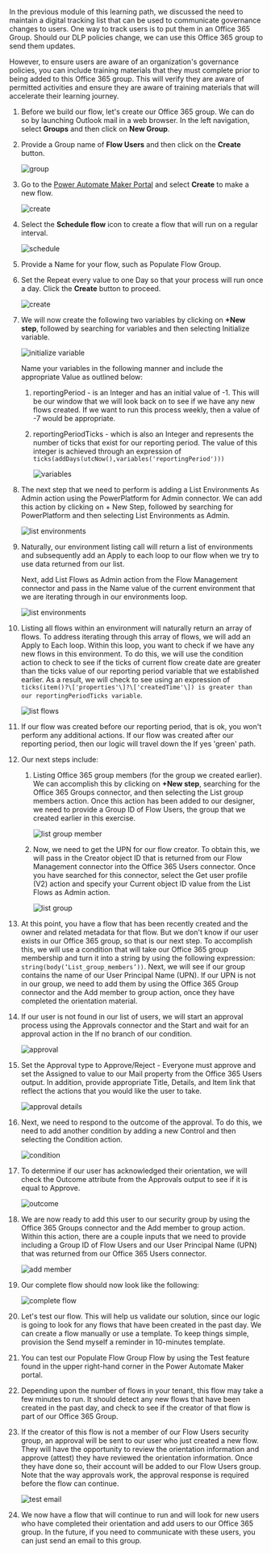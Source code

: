 In the previous module of this learning path, we discussed the need to 
maintain a digital tracking list that can be used to communicate governance 
changes to users. One way to track users is to put them in an Office 365 Group. 
Should our DLP policies change, we can use this Office 365 group to send them updates.

However, to ensure users are aware of an organization's governance
policies, you can include training materials that they must complete
prior to being added to this Office 365 group. This will verify they are
aware of permitted activities and ensure they are aware of training
materials that will accelerate their learning journey.

1.  Before we build our flow, let's create our Office 365 group. We can do so by launching Outlook mail in a web browser. In the left navigation, select **Groups** and then click on **New Group**.

1.  Provide a Group name of **Flow Users** and then click on the
    **Create** button.

    ![group](../media/18-group.png)

1.  Go to the [Power Automate Maker Portal](https://flow.microsoft.com/?azure-portal=true) and select **Create** to make a new flow.

	![create](../media/25-create.png)

1.  Select the **Schedule flow** icon to create a flow that will run on a regular interval.

	![schedule](../media/26-schedule.png)

1.  Provide a Name for your flow, such as Populate Flow Group.

1.  Set the Repeat every value to one Day so that your process will run once a day. Click the **Create** button to proceed.

	![create](../media/27-create.png)

1.  We will now create the following two variables by clicking on **+New step**, followed by searching for variables and then selecting Initialize variable.

	![initialize variable](../media/28-initialize-variable.png)

	Name your variables in the following manner and include the appropriate Value as outlined below:

    1.  reportingPeriod - is an Integer and has an initial value of -1. This will be our window that we will look back on to see if we have any new flows created. If we want to run this process weekly, then a value of -7 would be appropriate.
    
    1.  reportingPeriodTicks - which is also an Integer and represents the number of ticks that exist for our reporting period. The value of this integer is achieved through an expression of ```ticks(addDays(utcNow(),variables('reportingPeriod')))```

    	![variables](../media/19-variables.png)

1.  The next step that we need to perform is adding a List Environments As Admin action using the PowerPlatform for Admin connector. We can add this action by clicking on + New Step, followed by searching for PowerPlatform and then selecting List Environments as Admin.

	![list environments](../media/29-list-environments.png)

1.  Naturally, our environment listing call will return a list of environments and subsequently add an Apply to each loop to our flow when we try to use data returned from our list.

	Next, add List Flows as Admin action from the Flow Management connector and pass in the Name value of the current environment that we are iterating through in our environments loop.

	![list environments](../media/20-list-environments.png)

1. Listing all flows within an environment will naturally return an array of flows. To address iterating through this array of flows, we will add an Apply to Each loop. Within this loop, you want to check if we have any new flows in this environment. To do this, we will use the condition action to check to see if the ticks of current flow create date are greater than the ticks value of our reporting period variable that we established earlier. As a result, we will check to see using an expression of ```ticks(item()?\['properties'\]?\['createdTime'\]) is greater than our reportingPeriodTicks variable```.

    ![list flows](../media/21-list-flows.png)

1. If our flow was created before our reporting period, that is ok, you won't perform any additional actions. If our flow was created after our reporting period, then our logic will travel down the If yes 'green' path.

1. Our next steps include:

    1.  Listing Office 365 group members (for the group we created earlier). We can accomplish this by clicking on 
    **+New step**, searching for the Office 365 Groups connector, and then selecting the List group members action. Once this action has been added to our designer, we need to provide a Group ID of Flow Users, the group that we created earlier in this exercise.

		![list group member](../media/30-list-group-member.png)

	1.  Now, we need to get the UPN for our flow creator. To obtain this, we will pass in the Creator object ID that is returned from our Flow Management connector into the Office 365 Users connector. Once you have searched for this connector, select the Get user profile (V2) action and specify your Current object ID value from the List Flows as Admin action.

		![list group](../media/22-list-group.png)

1. At this point, you have a flow that has been recently created and the owner and related metadata for that flow. But we don't know if our user exists in our Office 365 group, so that is our next step. To accomplish this, we will use a condition that will take our Office 365 group membership and turn it into a string by using the following expression: ```string(body(‘List_group_members’))```.  Next, we will see if our group contains the name of our User Principal Name (UPN). If our UPN is not in our group, we need to add them by using the Office 365 Group connector and the Add member to group action, once they have completed the orientation material.

1. If our user is not found in our list of users, we will start an approval process using the Approvals connector and the Start and wait for an approval action in the If no branch of our condition.

    ![approval](../media/25-approval.png)

1. Set the Approval type to Approve/Reject - Everyone must approve and set the Assigned to value to our Mail property from the Office 365 Users output. In addition, provide appropriate Title, Details, and Item link that reflect the actions that you would like the user to take.

    ![approval details](../media/26-approval-details.png)

1. Next, we need to respond to the outcome of the approval. To do this, we need to add another condition by adding a new Control and then selecting the Condition action.

    ![condition](../media/27-condition.png)

1. To determine if our user has acknowledged their orientation, we will check the Outcome attribute from the Approvals output to see if it is equal to Approve.

    ![outcome](../media/28-outcome.png)

1. We are now ready to add this user to our security group by using the Office 365 Groups connector and the Add member to group action. Within this action, there are a couple inputs that we need to provide including a Group ID of Flow Users and our User Principal Name (UPN) that was returned from our Office 365 Users connector.

    ![add member](../media/29-add-member.png)

1. Our complete flow should now look like the following:

    ![complete flow](../media/24-complete-flow.png)

1. Let's test our flow. This will help us validate our solution, since our logic is going to look for any flows that have been created in the past day. We can create a flow manually or use a template. To keep things simple, provision the Send myself a reminder in 10-minutes template.

1. You can test our Populate Flow Group Flow by using the Test feature found in the upper right-hand corner in the Power Automate Maker portal.

1. Depending upon the number of flows in your tenant, this flow may take a few minutes to run. It should detect any new flows that have been created in the past day, and check to see if the creator of that flow is part of our Office 365 Group.

1. If the creator of this flow is not a member of our Flow Users security group, an approval will be sent to our user who just created a new flow. They will have the opportunity to review the orientation information and approve (attest) they have reviewed the orientation information. Once they have done so, their account will be added to our Flow Users group. Note that the way approvals work, the approval response is required before the flow can continue.

    ![test email](../media/30-test-email.png)

1. We now have a flow that will continue to run and will look for new users who have completed their orientation and add users to our Office 365 group. In the future, if you need to communicate with these users, you can just send an email to this group.

